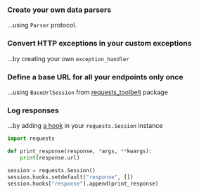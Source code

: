 ### Create your own data parsers
...using `Parser` protocol.

### Convert HTTP exceptions in your custom exceptions
...by creating your own `exception_handler`

### Define a base URL for all your endpoints only once
...using `BaseUrlSession` from [requests_toolbelt](https://toolbelt.readthedocs.io/) package

### Log responses
...by adding [a hook](https://requests.readthedocs.io/en/latest/user/advanced.html#event-hooks) in your `requests.Session` instance

```python
import requests

def print_response(response, *args, **kwargs):
    print(response.url)

session = requests.Session()
session.hooks.setdefault("response", [])
session.hooks["response"].append(print_response)
```
